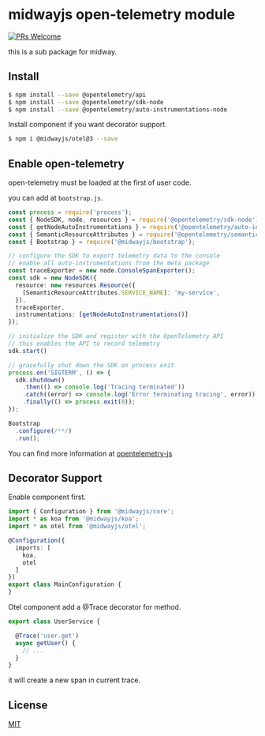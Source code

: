 # midwayjs open-telemetry module

[![PRs Welcome](https://img.shields.io/badge/PRs-welcome-brightgreen.svg)](https://github.com/midwayjs/midway/pulls)

this is a sub package for midway.


## Install

```bash
$ npm install --save @opentelemetry/api
$ npm install --save @opentelemetry/sdk-node
$ npm install --save @opentelemetry/auto-instrumentations-node
```

Install component if you want decorator support.

```bash
$ npm i @midwayjs/otel@3 --save
```

## Enable open-telemetry

open-telemetry must be loaded at the first of user code.

you can add at `bootstrap.js`.

```typescript
const process = require('process');
const { NodeSDK, node, resources } = require('@opentelemetry/sdk-node');
const { getNodeAutoInstrumentations } = require('@opentelemetry/auto-instrumentations-node');
const { SemanticResourceAttributes } = require('@opentelemetry/semantic-conventions');
const { Bootstrap } = require('@midwayjs/bootstrap');

// configure the SDK to export telemetry data to the console
// enable all auto-instrumentations from the meta package
const traceExporter = new node.ConsoleSpanExporter();
const sdk = new NodeSDK({
  resource: new resources.Resource({
    [SemanticResourceAttributes.SERVICE_NAME]: 'my-service',
  }),
  traceExporter,
  instrumentations: [getNodeAutoInstrumentations()]
});

// initialize the SDK and register with the OpenTelemetry API
// this enables the API to record telemetry
sdk.start()

// gracefully shut down the SDK on process exit
process.on('SIGTERM', () => {
  sdk.shutdown()
    .then(() => console.log('Tracing terminated'))
    .catch((error) => console.log('Error terminating tracing', error))
    .finally(() => process.exit(0));
});

Bootstrap
  .configure(/**/)
  .run();

```

You can find more information at [opentelemetry-js](https://github.com/open-telemetry/opentelemetry-js)


## Decorator Support

Enable component first.

```typescript
import { Configuration } from '@midwayjs/core';
import * as koa from '@midwayjs/koa';
import * as otel from '@midwayjs/otel';

@Configuration({
  imports: [
    koa,
    otel
  ]
})
export class MainConfiguration {
}
```

Otel component add a @Trace decorator for method.

```typescript
export class UserService {

  @Trace('user.get')
  async getUser() {
    // ...
  }
}
```

it will create a new span in current trace.


## License

[MIT]((https://github.com/midwayjs/midway/blob/master/LICENSE))
